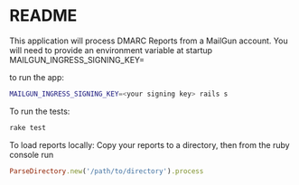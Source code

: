 # README

This application will process DMARC Reports from a MailGun account.
You will need to provide an environment variable at startup
MAILGUN_INGRESS_SIGNING_KEY=<your signing key>

to run the app:

```bash
MAILGUN_INGRESS_SIGNING_KEY=<your signing key> rails s
```

To run the tests:

```bash
rake test
```

To load reports locally:
Copy your reports to a directory, then from the ruby console run
```ruby
ParseDirectory.new('/path/to/directory').process
```
